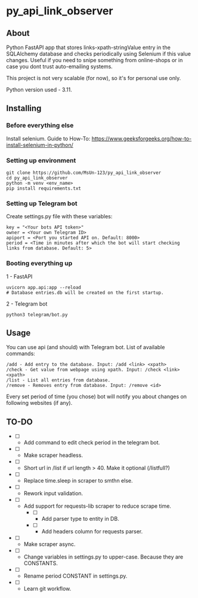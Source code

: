# py_api_link_observer

## About <a name = "about"></a>

Python FastAPI app that stores links-xpath-stringValue entry in the SQLAlchemy database and checks periodically using Selenium if this value changes. Useful if you need to snipe something from online-shops or in case you dont trust auto-emailing systems.

This project is not very scalable (for now), so it's for personal use only.

Python version used - 3.11.

## Installing <a name = "getting_started"></a>

### Before everything else

Install selenium. Guide to How-To: https://www.geeksforgeeks.org/how-to-install-selenium-in-python/

### Setting up environment

```
git clone https://github.com/MsUn-123/py_api_link_observer
cd py_api_link_observer
python -m venv <env_name>
pip install requirements.txt
```

### Setting up Telegram bot

Create settings.py file with these variables:

```
key = "<Your bots API token>"
owner = <Your own Telegram ID>
apiport = <Port you started API on. Default: 8000>
period = <Time in minutes after which the bot will start checking links from database. Default: 5>
```

### Booting everything up

1 - FastAPI

```
uvicorn app.api:app --reload
# Database entries.db will be created on the first startup.
```

2 - Telegram bot

```
python3 telegram/bot.py
```

## Usage <a name = "usage"></a>

You can use api (and should) with Telegram bot.
List of available commands:

```
/add - Add entry to the database. Input: /add <link> <xpath>
/check - Get value from webpage using xpath. Input: /check <link> <xpath>
/list - List all entries from database.
/remove - Removes entry from database. Input: /remove <id>
```

Every set period of time (you chose) bot will notify you about changes on following websites (if any).

## TO-DO <a name = "todo"></a>

- [ ] - Add command to edit check period in the telegram bot.
- [ ] - Make scraper headless.
- [ ] - Short url in /list if url length > 40. Make it optional (/listfull?)
- [ ] - Replace time.sleep in scraper to smthn else.
- [ ] - Rework input validation.
- [ ] - Add support for requests-lib scraper to reduce scrape time.
    - [ ] - Add parser type to entity in DB.
    - [ ] - Add headers column for requests parser.
- [ ] - Make scraper async.

- [ ] - Change variables in settings.py to upper-case. Because they are CONSTANTS.
- [ ] - Rename period CONSTANT in settings.py.

- [ ] - Learn git workflow.
